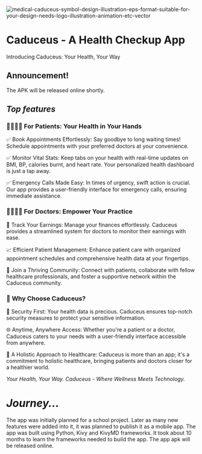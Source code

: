 ![medical-caduceus-symbol-design-illustration-eps-format-suitable-for-your-design-needs-logo-illustration-animation-etc-vector](https://github.com/vigneshc1202/Caduceus/assets/117792967/a05e4a33-c6f0-4491-8b88-48da5113f18c)

# Caduceus - A Health Checkup App
Introducing Caduceus: Your Health, Your Way
## Announcement!
The APK will be released online shortly.

## *Top features*

### 👩‍⚕️👨‍⚕️ **For Patients: Your Health in Your Hands**

✅ Book Appointments Effortlessly: Say goodbye to long waiting times! Schedule appointments with your preferred doctors at your convenience.

✅ Monitor Vital Stats: Keep tabs on your health with real-time updates on BMI, BP, calories burnt, and heart rate. Your personalized health dashboard is just a tap away.

✅ Emergency Calls Made Easy: In times of urgency, swift action is crucial. Our app provides a user-friendly interface for emergency calls, ensuring immediate assistance.

### 👨‍⚕️👩‍⚕️ **For Doctors: Empower Your Practice**

💼 Track Your Earnings: Manage your finances effortlessly. Caduceus provides a streamlined system for doctors to monitor their earnings with ease.

📈 Efficient Patient Management: Enhance patient care with organized appointment schedules and comprehensive health data at your fingertips.

👥 Join a Thriving Community: Connect with patients, collaborate with fellow healthcare professionals, and foster a supportive network within the Caduceus community.

### 🎉 **Why Choose Caduceus?**

🔐 Security First: Your health data is precious. Caduceus ensures top-notch security measures to protect your sensitive information.

🌐 Anytime, Anywhere Access: Whether you're a patient or a doctor, Caduceus caters to your needs with a user-friendly interface accessible from anywhere.

🤝 A Holistic Approach to Healthcare: Caduceus is more than an app; it's a commitment to holistic healthcare, bringing patients and doctors closer for a healthier world.

_Your Health, Your Way. Caduceus - Where Wellness Meets Technology._

# *Journey...*

The app was initially planned for a school project. Later as many new features were added into it, it was planned to publish it as a mobile app. The app was built using Python, Kivy and KivyMD frameworks.
It took about 10 months to learn the frameworks needed to build the app. The app apk will be released online.


